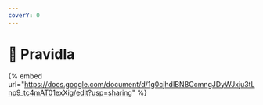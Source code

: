 ```yaml
---
coverY: 0
---
```


# 📖 Pravidla

{% embed url="https://docs.google.com/document/d/1g0cjhdIBNBCcmngJDyWJxju3tLnp9_tc4mAT01exXig/edit?usp=sharing" %}
